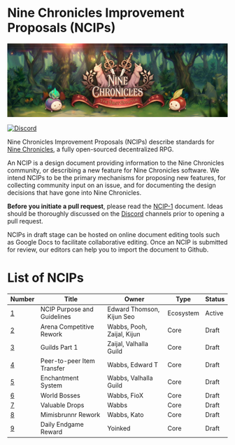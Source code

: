 # Nine Chronicles Improvement Proposals (NCIPs)
![Nine Chronicles Banner][9c-banner]

[![Discord][Discord-badge]][Discord]

Nine Chronicles Improvement Proposals (NCIPs) describe standards for [Nine Chronicles][9c], a fully open-sourced decentralized RPG.

An NCIP is a design document providing information to the Nine Chronicles community, or describing a new feature for Nine Chronicles software. We intend NCIPs to be the primary mechanisms for proposing new features, for collecting community input on an issue, and for documenting the design decisions that have gone into Nine Chronicles.

[Discord-badge]: https://img.shields.io/discord/539405872346955788.svg?color=7289da&logo=discord&logoColor=white
[Discord]: https://discord.gg/planetarium
[9c]: https://nine-chronicles.com
[9c-banner]: 9c-banner.jpeg

**Before you initiate a pull request**, please read the [NCIP-1](NCIP/ncip-1.md) document. Ideas should be thoroughly discussed on the [Discord][Discord] channels prior to opening a pull request.

NCIPs in draft stage can be hosted on online document editing tools such as Google Docs to facilitate collaborative editing.
Once an NCIP is submitted for review, our editors can help you to import the document to Github.

# List of NCIPs

| Number | Title | Owner | Type | Status |
| ------ | ----- | ----- | ---- | ------ |
| [1](NCIP/ncip-1.md) | NCIP Purpose and Guidelines | Edward Thomson, Kijun Seo | Ecosystem | Active |
| [2](https://bit.ly/ncip-2-gdrive) | Arena Competitive Rework | Wabbs, Pooh, Zaijal, Kijun | Core | Draft |
| [3](https://docs.google.com/document/d/1LVKApuPynCvPfDaShc5m8gqwWNao3MgXDCHt4G7FuAM/edit) | Guilds Part 1 | Zaijal, Valhalla Guild | Core | Draft |
| [4](https://docs.google.com/document/d/1YcHchHDYIXchSEleFkYTMgz67h32es9qjSDh_pfcoR0/edit) | Peer-to-peer Item Transfer | Wabbs, Edward T | Core | Draft |
| [5](https://docs.google.com/document/d/1CqqaMllJYgLQU-SktrfzlxkfNIYFOeKz5fRldCEoDKw/edit) | Enchantment System | Wabbs, Valhalla Guild | Core | Draft |
| [6](https://docs.google.com/document/d/13huajtuFlEQDAbu2CK65ibInLMmgF_a7zpXKwWkVKsc/edit) | World Bosses | Wabbs, FioX | Core | Draft |
| [7](https://docs.google.com/document/d/1YuMCoblhQuRyPICzGVnrut-oGGWJZ9rnoY1cZR7KFNs/edit) | Valuable Drops | Wabbs | Core | Draft |
| [8](https://docs.google.com/document/d/1ZoVPjNrIzLSVemxVYBE4K20j223zCBwh5Iqp1YvuMPw/edit) | Mimisbrunnr Rework | Wabbs, Kato | Core | Draft |
| [9](https://docs.google.com/document/d/1aXJY3IrNR3cquQKlf07dRSbS5szcqjMMyfzpbz-UqF4/edit) | Daily Endgame Reward | Yoinked | Core | Draft |
